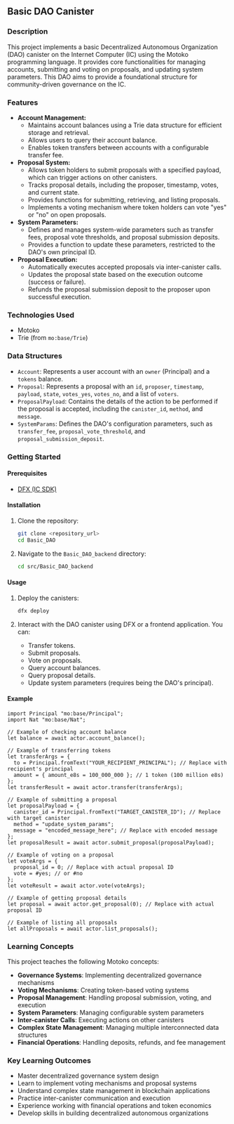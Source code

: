 ## Basic DAO Canister

### Description

This project implements a basic Decentralized Autonomous Organization (DAO) canister on the Internet Computer (IC) using the Motoko programming language. It provides core functionalities for managing accounts, submitting and voting on proposals, and updating system parameters. This DAO aims to provide a foundational structure for community-driven governance on the IC.

### Features

*   **Account Management:**
    *   Maintains account balances using a Trie data structure for efficient storage and retrieval.
    *   Allows users to query their account balance.
    *   Enables token transfers between accounts with a configurable transfer fee.
*   **Proposal System:**
    *   Allows token holders to submit proposals with a specified payload, which can trigger actions on other canisters.
    *   Tracks proposal details, including the proposer, timestamp, votes, and current state.
    *   Provides functions for submitting, retrieving, and listing proposals.
    *   Implements a voting mechanism where token holders can vote "yes" or "no" on open proposals.
*   **System Parameters:**
    *   Defines and manages system-wide parameters such as transfer fees, proposal vote thresholds, and proposal submission deposits.
    *   Provides a function to update these parameters, restricted to the DAO's own principal ID.
*   **Proposal Execution:**
    *   Automatically executes accepted proposals via inter-canister calls.
    *   Updates the proposal state based on the execution outcome (success or failure).
    *   Refunds the proposal submission deposit to the proposer upon successful execution.

### Technologies Used

*   Motoko
*   Trie (from `mo:base/Trie`)

### Data Structures

*   `Account`: Represents a user account with an `owner` (Principal) and a `tokens` balance.
*   `Proposal`: Represents a proposal with an `id`, `proposer`, `timestamp`, `payload`, `state`, `votes_yes`, `votes_no`, and a list of `voters`.
*   `ProposalPayload`: Contains the details of the action to be performed if the proposal is accepted, including the `canister_id`, `method`, and `message`.
*   `SystemParams`: Defines the DAO's configuration parameters, such as `transfer_fee`, `proposal_vote_threshold`, and `proposal_submission_deposit`.

### Getting Started

#### Prerequisites

*   [DFX (IC SDK)](https://internetcomputer.org/docs/current/developer-docs/setup/install/index.mdx)

#### Installation

1.  Clone the repository:

    ```bash
    git clone <repository_url>
    cd Basic_DAO
    ```

2.  Navigate to the `Basic_DAO_backend` directory:

    ```bash
    cd src/Basic_DAO_backend
    ```

#### Usage

1.  Deploy the canisters:

    ```bash
    dfx deploy
    ```

2.  Interact with the DAO canister using DFX or a frontend application. You can:

    *   Transfer tokens.
    *   Submit proposals.
    *   Vote on proposals.
    *   Query account balances.
    *   Query proposal details.
    *   Update system parameters (requires being the DAO's principal).

#### Example

```motoko
import Principal "mo:base/Principal";
import Nat "mo:base/Nat";

// Example of checking account balance
let balance = await actor.account_balance();

// Example of transferring tokens
let transferArgs = {
  to = Principal.fromText("YOUR_RECIPIENT_PRINCIPAL"); // Replace with recipient's principal
  amount = { amount_e8s = 100_000_000 }; // 1 token (100 million e8s)
};
let transferResult = await actor.transfer(transferArgs);

// Example of submitting a proposal
let proposalPayload = {
  canister_id = Principal.fromText("TARGET_CANISTER_ID"); // Replace with target canister
  method = "update_system_params";
  message = "encoded_message_here"; // Replace with encoded message
};
let proposalResult = await actor.submit_proposal(proposalPayload);

// Example of voting on a proposal
let voteArgs = {
  proposal_id = 0; // Replace with actual proposal ID
  vote = #yes; // or #no
};
let voteResult = await actor.vote(voteArgs);

// Example of getting proposal details
let proposal = await actor.get_proposal(0); // Replace with actual proposal ID

// Example of listing all proposals
let allProposals = await actor.list_proposals();
```

### Learning Concepts

This project teaches the following Motoko concepts:

- **Governance Systems**: Implementing decentralized governance mechanisms
- **Voting Mechanisms**: Creating token-based voting systems
- **Proposal Management**: Handling proposal submission, voting, and execution
- **System Parameters**: Managing configurable system parameters
- **Inter-canister Calls**: Executing actions on other canisters
- **Complex State Management**: Managing multiple interconnected data structures
- **Financial Operations**: Handling deposits, refunds, and fee management

### Key Learning Outcomes

- Master decentralized governance system design
- Learn to implement voting mechanisms and proposal systems
- Understand complex state management in blockchain applications
- Practice inter-canister communication and execution
- Experience working with financial operations and token economics
- Develop skills in building decentralized autonomous organizations